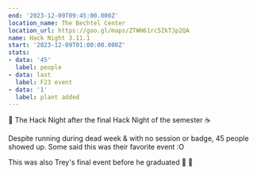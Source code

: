 ```yaml
---
end: '2023-12-09T09:45:00.000Z'
location_name: The Bechtel Center
location_url: https://goo.gl/maps/ZTWH61rc5ZkTJp2QA
name: Hack Night 3.11.1
start: '2023-12-09T01:00:00.000Z'
stats:
- data: '45'
  label: people
- data: last
  label: F23 event
- data: '1'
  label: plant added
---
```


🎄 The Hack Night after the final Hack Night of the semester ☕

Despite running during dead week & with no session or badge, 45 people showed up. Some said this was their favorite event :O

This was also Trey's final event before he graduated 🫡 💛